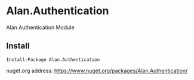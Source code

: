 # Alan.Authentication
Alan Authentication Module

## Install

	Install-Package Alan.Authentication 

nuget.org address: https://www.nuget.org/packages/Alan.Authentication/

